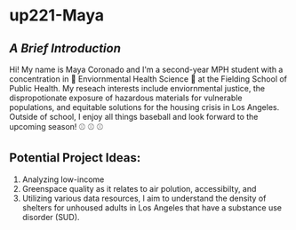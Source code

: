 # up221-Maya
## ***A Brief Introduction***
Hi! My name is Maya Coronado and I'm a second-year MPH student with a concentration in :seedling: Enviornmental Health Science :seedling: at the Fielding School of Public Health. My reseach interests include enviornmental justice, the dispropotionate exposure of hazardous materials for vulnerable populations, and equitable solutions for the housing crisis in Los Angeles. Outside of school, I enjoy all things baseball and look forward to the upcoming season! ⚾ ⚾ ⚾

## Potential Project Ideas: ## 

1. Analyzing low-income
2. Greenspace quality as it relates to air polution, accessibilty, and
3.  Utilizing various data resources, I aim to understand the density of shelters for unhoused adults in Los Angeles that have a substance use disorder (SUD). 

